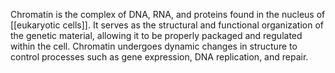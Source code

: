 Chromatin is the complex of DNA, RNA, and proteins found in the nucleus of [[eukaryotic cells]]. It serves as the structural and functional organization of the genetic material, allowing it to be properly packaged and regulated within the cell. Chromatin undergoes dynamic changes in structure to control processes such as gene expression, DNA replication, and repair.